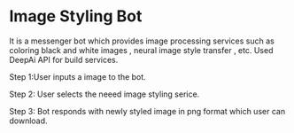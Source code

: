 # Image Styling Bot 

It is a messenger bot which provides image processing services such as coloring black and white images , neural image style transfer , etc.
Used DeepAi API for build services.

Step 1:User inputs a image to the bot.

Step 2: User selects the neeed image styling serice.

Step 3: Bot responds with newly styled image in png format which user can download.

